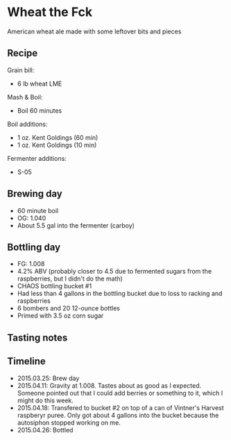 # Wheat the Fck
American wheat ale made with some leftover bits and pieces

## Recipe
Grain bill:
* 6 lb wheat LME

Mash & Boil:
* Boil 60 minutes

Boil additions:
* 1 oz. Kent Goldings (60 min)
* 1 oz. Kent Goldings (10 min)

Fermenter additions:
* S-05

## Brewing day
* 60 minute boil
* OG: 1.040
* About 5.5 gal into the fermenter (carboy)

## Bottling day
* FG: 1.008
* 4.2% ABV (probably closer to 4.5 due to fermented sugars from the raspberries, but I didn't do the math)
* CHAOS bottling bucket #1
* Had less than 4 gallons in the bottling bucket due to loss to racking and raspberries
* 6 bombers and 20 12-ounce bottles
* Primed with 3.5 oz corn sugar

## Tasting notes

## Timeline
* 2015.03.25: Brew day
* 2015.04.11: Gravity at 1.008. Tastes about as good as I expected. Someone pointed out that I could add berries or something to it, which I might do this week.
* 2015.04.18: Transfered to bucket #2 on top of a can of Vintner's Harvest raspberyr puree. Only got about 4 gallons into the bucket because the autosiphon stopped working on me.
* 2015.04.26: Bottled
